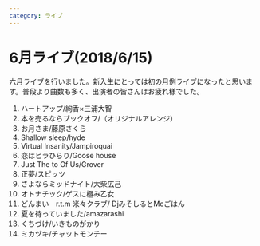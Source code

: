 ```yaml
---
category: ライブ
---
```

# 6月ライブ(2018/6/15)

六月ライブを行いました。新入生にとっては初の月例ライブになったと思います。普段より曲数も多く、出演者の皆さんはお疲れ様でした。

1. ハートアップ/絢香×三浦大智
2. 本を売るならブックオフ/（オリジナルアレンジ）
3. お月さま/藤原さくら
4. Shallow sleep/hyde
5. Virtual Insanity/Jampiroquai
6. 恋はヒラひらり/Goose house
7. Just The to Of Us/Grover
8. 正夢/スピッツ
9. さよならミッドナイト/大柴広己
10. オトナチック/ゲスに極み乙女
11. どんまい　r.t.m 米々クラブ/ DjみそしるとMcごはん
12. 夏を待っていました/amazarashi
13. くちづけ/いきものがかり
14. ミカヅキ/チャットモンチー
